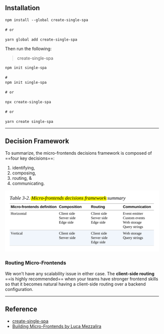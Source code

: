 ## Installation

```
npm install --global create-single-spa

# or

yarn global add create-single-spa
```

Then run the following:

> create-single-spa

```
npm init single-spa

#
npm init single-spa

# or

npx create-single-spa

# or

yarn create single-spa
```

---

## Decision Framework

To summarize, the micro-frontends decisions framework is composed of ==four key decisions==:

1. identifying,
2. composing,
3. routing, &
4. communicating.

![micro frontent decision framework](../assets/micro-frontend/micro-frontend-decision%20-framework.png)

### Routing Micro-Frontends

We won’t have any scalability issue in either case. The **client-side routing** ==is highly recommended== when your teams have stronger frontend skills so that it becomes natural having a client-side routing over a backend configuration.

---

## Reference

- [create-single-spa](https://single-spa.js.org/docs/create-single-spa)
- [Building Micro-Frontends by Luca Mezzalira](https://www.oreilly.com/library/view/building-micro-frontends/9781492082989/)
